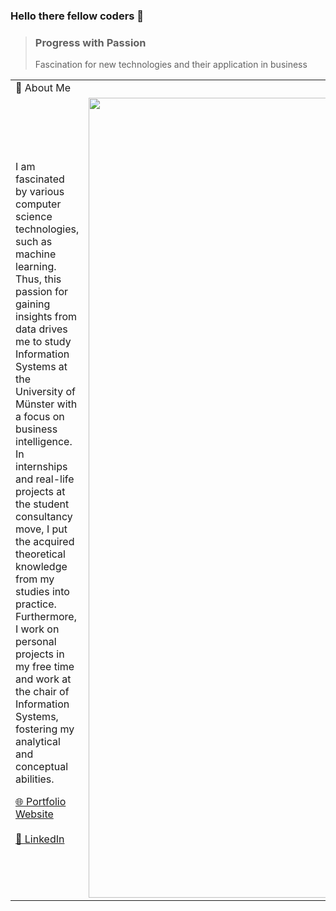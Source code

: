 ### Hello there fellow coders 👋

> ### Progress with Passion
>
> Fascination for new technologies and their application in business

<table>
  <tr>
    <td colspan="2">🚀 About Me</td>
  </tr>
  <tr>
    <td>
      <p>I am fascinated by various computer science technologies, such as machine learning. Thus, this passion for gaining insights from data drives me to study Information Systems at the University of Münster with a focus on business intelligence. In internships and real-life projects at the student consultancy move, I put the acquired theoretical knowledge from my studies into practice. Furthermore, I work on personal projects in my free time and work at the chair of Information Systems, fostering my analytical and conceptual abilities.</p>
      <a href="https://leogiesen.de/#/" target="_blank">🌐 Portfolio Website</a>
      <br/><br/>
      <a href="https://www.linkedin.com/in/leogiesen/" target="_blank">🔗 LinkedIn</a>
    </td>
    <td>
      <img src="https://github.com/lgiesen/lgiesen/assets/48908722/d08f5290-b40e-42d7-900e-3ff384f97cd6" width="1280"> 
    </td>
  </tr>
</table>

<!--
<hr/>
**lgies
en/lgiesen** is a ✨ _special_ ✨ repository because its `README.md` (this file) appears on your GitHub profile.

Here are some ideas to get you started:

- 🔭 I’m currently working on ...
- 🌱 I’m currently learning ...
- 👯 I’m looking to collaborate on ...
- 🤔 I’m looking for help with ...
- 💬 Ask me about ...
- 📫 How to reach me: ...
- 😄 Pronouns: ...
- ⚡ Fun fact: ...
-->

